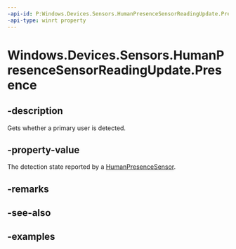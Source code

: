 ```yaml
---
-api-id: P:Windows.Devices.Sensors.HumanPresenceSensorReadingUpdate.Presence
-api-type: winrt property
---
```


# Windows.Devices.Sensors.HumanPresenceSensorReadingUpdate.Presence

<!--
public System.Nullable<Windows.Devices.Sensors.HumanPresence> Presence { get; set; }
-->

## -description

Gets whether a primary user is detected.

## -property-value

The detection state reported by a [HumanPresenceSensor](humanpresencesensor.md).

## -remarks

## -see-also

## -examples
